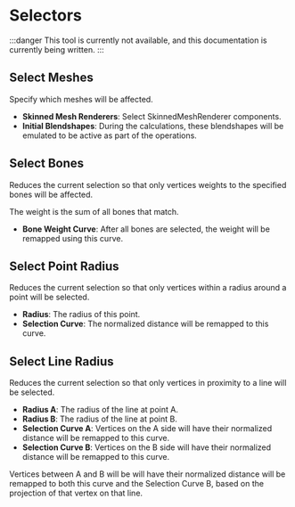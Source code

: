 ﻿---
sidebar_position: 1
---
# Selectors

:::danger
This tool is currently not available, and this documentation is currently being written.
:::

## Select Meshes

Specify which meshes will be affected.

- **Skinned Mesh Renderers**: Select SkinnedMeshRenderer components.
- **Initial Blendshapes**: During the calculations, these blendshapes will be emulated to be active as part of the operations.

## Select Bones

Reduces the current selection so that only vertices weights to the specified bones will be affected.

The weight is the sum of all bones that match.

- **Bone Weight Curve**: After all bones are selected, the weight will be remapped using this curve.

## Select Point Radius

Reduces the current selection so that only vertices within a radius around a point will be selected.

- **Radius**: The radius of this point.
- **Selection Curve**: The normalized distance will be remapped to this curve.

## Select Line Radius

Reduces the current selection so that only vertices in proximity to a line will be selected.

- **Radius A**: The radius of the line at point A.
- **Radius B**: The radius of the line at point B.
- **Selection Curve A**: Vertices on the A side will have their normalized distance will be remapped to this curve.
- **Selection Curve B**: Vertices on the B side will have their normalized distance will be remapped to this curve.

Vertices between A and B will be will have their normalized distance will be remapped to both this curve and the Selection Curve B,
based on the projection of that vertex on that line.